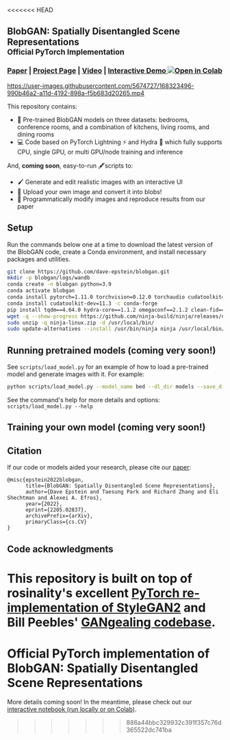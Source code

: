 <<<<<<< HEAD
## BlobGAN: Spatially Disentangled Scene Representations<br><sub>Official PyTorch Implementation</sub><br> 

### [Paper](https://arxiv.org/abs/2205.02837) | [Project Page](https://dave.ml/blobgan) | [Video](https://www.youtube.com/watch?v=KpUv82VsU5k) | [Interactive Demo  ![Open in Colab](https://colab.research.google.com/assets/colab-badge.svg)](https://dave.ml/blobgan/demo)

https://user-images.githubusercontent.com/5674727/168323496-990b46a2-a11d-4192-898a-f5b683d20265.mp4

This repository contains:

* 🚂 Pre-trained BlobGAN models on three datasets: bedrooms, conference rooms, and a combination of kitchens, living rooms, and dining rooms
* 💻 Code based on PyTorch Lightning ⚡ and Hydra 🐍 which fully supports CPU, single GPU, or multi GPU/node training and inference

And, **coming soon**, easy-to-run 🖋scripts to:

* 🖌️️ Generate and edit realistic images with an interactive UI
* 📸 Upload your own image and convert it into blobs!
* 🧬 Programmatically modify images and reproduce results from our paper

## Setup

Run the commands below one at a time to download the latest version of the BlobGAN code, create a Conda environment, and install necessary packages and utilities.

```bash
git clone https://github.com/dave-epstein/blobgan.git
mkdir -p blobgan/logs/wandb
conda create -n blobgan python=3.9
conda activate blobgan
conda install pytorch=1.11.0 torchvision=0.12.0 torchaudio cudatoolkit=11.3 -c pytorch
conda install cudatoolkit-dev=11.3 -c conda-forge
pip install tqdm==4.64.0 hydra-core==1.1.2 omegaconf==2.1.2 clean-fid==0.1.23 wandb==0.12.11 ipdb==0.13.9 lpips==0.1.4 einops==0.4.1 inputimeout==1.0.4 pytorch-lightning==1.5.10 matplotlib==3.5.2 mpl_interactions[jupyter]==0.21.0
wget -q --show-progress https://github.com/ninja-build/ninja/releases/download/v1.10.2/ninja-linux.zip
sudo unzip -q ninja-linux.zip -d /usr/local/bin/
sudo update-alternatives --install /usr/bin/ninja ninja /usr/local/bin/ninja 1 --force
````


## Running pretrained models (coming very soon!)

See `scripts/load_model.py` for an example of how to load a pre-trained model and generate images with it. For example:

```bash
python scripts/load_model.py --model_name bed --dl_dir models --save_dir out --n_imgs 32 --save_blobs --label_blobs
```

See the command's help for more details and options: `scripts/load_model.py --help`

## Training your own model (coming very soon!)

## Citation

If our code or models aided your research, please cite our [paper](https://arxiv.org/abs/2205.02837):
```
@misc{epstein2022blobgan,
      title={BlobGAN: Spatially Disentangled Scene Representations},
      author={Dave Epstein and Taesung Park and Richard Zhang and Eli Shechtman and Alexei A. Efros},
      year={2022},
      eprint={2205.02837},
      archivePrefix={arXiv},
      primaryClass={cs.CV}
}		
```

## Code acknowledgments

This repository is built on top of rosinality's excellent [PyTorch re-implementation of StyleGAN2](https://github.com/rosinality/stylegan2-pytorch) and Bill Peebles' [GANgealing codebase](https://github.com/wpeebles/gangealing).
=======
# Official PyTorch implementation of BlobGAN: Spatially Disentangled Scene Representations

More details coming soon! In the meantime, please check out our [interactive notebook (run locally or on Colab)](https://dave.ml/blobgan/demo).
>>>>>>> 886a44bbc329932c391f357c76d365522dc741ba
